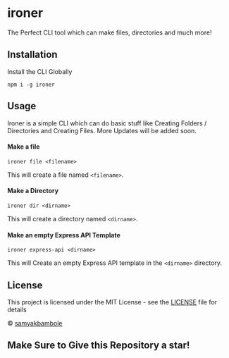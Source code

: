 # ironer 

The Perfect CLI tool which can make files, directories and much more!

## Installation

Install the CLI Globally 

```
npm i -g ironer
```

## Usage

Ironer is a simple CLI which can do basic stuff like Creating Folders / Directories and Creating Files. More Updates will be added soon. 

#### Make a file 
```
ironer file <filename>
```
This will create a file named `<filename>`. 

#### Make a Directory
```
ironer dir <dirname>
```
This will create a directory named `<dirname>`.

#### Make an empty Express API Template
```
ironer express-api <dirname>
```
This will Create an empty Express API template in the `<dirname>` directory. 

## License

This project is licensed under the MIT License - see the [LICENSE](LICENSE) file for details

© [samyakbambole](https://github.com/samyakbambole)

## Make Sure to Give this Repository a star!